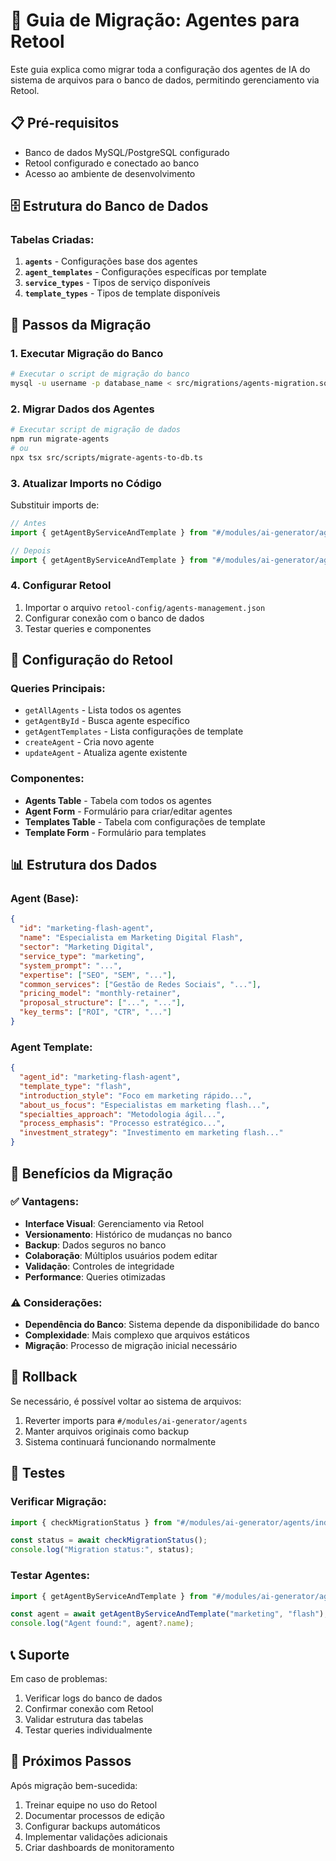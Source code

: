 # 🚀 Guia de Migração: Agentes para Retool

Este guia explica como migrar toda a configuração dos agentes de IA do sistema de arquivos para o banco de dados, permitindo gerenciamento via Retool.

## 📋 Pré-requisitos

- Banco de dados MySQL/PostgreSQL configurado
- Retool configurado e conectado ao banco
- Acesso ao ambiente de desenvolvimento

## 🗄️ Estrutura do Banco de Dados

### Tabelas Criadas:

1. **`agents`** - Configurações base dos agentes
2. **`agent_templates`** - Configurações específicas por template
3. **`service_types`** - Tipos de serviço disponíveis
4. **`template_types`** - Tipos de template disponíveis

## 📝 Passos da Migração

### 1. Executar Migração do Banco

```bash
# Executar o script de migração do banco
mysql -u username -p database_name < src/migrations/agents-migration.sql
```

### 2. Migrar Dados dos Agentes

```bash
# Executar script de migração de dados
npm run migrate-agents
# ou
npx tsx src/scripts/migrate-agents-to-db.ts
```

### 3. Atualizar Imports no Código

Substituir imports de:

```typescript
// Antes
import { getAgentByServiceAndTemplate } from "#/modules/ai-generator/agents";

// Depois
import { getAgentByServiceAndTemplate } from "#/modules/ai-generator/agents/index-database";
```

### 4. Configurar Retool

1. Importar o arquivo `retool-config/agents-management.json`
2. Configurar conexão com o banco de dados
3. Testar queries e componentes

## 🔧 Configuração do Retool

### Queries Principais:

- `getAllAgents` - Lista todos os agentes
- `getAgentById` - Busca agente específico
- `getAgentTemplates` - Lista configurações de template
- `createAgent` - Cria novo agente
- `updateAgent` - Atualiza agente existente

### Componentes:

- **Agents Table** - Tabela com todos os agentes
- **Agent Form** - Formulário para criar/editar agentes
- **Templates Table** - Tabela com configurações de template
- **Template Form** - Formulário para templates

## 📊 Estrutura dos Dados

### Agent (Base):

```json
{
  "id": "marketing-flash-agent",
  "name": "Especialista em Marketing Digital Flash",
  "sector": "Marketing Digital",
  "service_type": "marketing",
  "system_prompt": "...",
  "expertise": ["SEO", "SEM", "..."],
  "common_services": ["Gestão de Redes Sociais", "..."],
  "pricing_model": "monthly-retainer",
  "proposal_structure": ["...", "..."],
  "key_terms": ["ROI", "CTR", "..."]
}
```

### Agent Template:

```json
{
  "agent_id": "marketing-flash-agent",
  "template_type": "flash",
  "introduction_style": "Foco em marketing rápido...",
  "about_us_focus": "Especialistas em marketing flash...",
  "specialties_approach": "Metodologia ágil...",
  "process_emphasis": "Processo estratégico...",
  "investment_strategy": "Investimento em marketing flash..."
}
```

## 🎯 Benefícios da Migração

### ✅ Vantagens:

- **Interface Visual**: Gerenciamento via Retool
- **Versionamento**: Histórico de mudanças no banco
- **Backup**: Dados seguros no banco
- **Colaboração**: Múltiplos usuários podem editar
- **Validação**: Controles de integridade
- **Performance**: Queries otimizadas

### ⚠️ Considerações:

- **Dependência do Banco**: Sistema depende da disponibilidade do banco
- **Complexidade**: Mais complexo que arquivos estáticos
- **Migração**: Processo de migração inicial necessário

## 🔄 Rollback

Se necessário, é possível voltar ao sistema de arquivos:

1. Reverter imports para `#/modules/ai-generator/agents`
2. Manter arquivos originais como backup
3. Sistema continuará funcionando normalmente

## 🧪 Testes

### Verificar Migração:

```typescript
import { checkMigrationStatus } from "#/modules/ai-generator/agents/index-database";

const status = await checkMigrationStatus();
console.log("Migration status:", status);
```

### Testar Agentes:

```typescript
import { getAgentByServiceAndTemplate } from "#/modules/ai-generator/agents/index-database";

const agent = await getAgentByServiceAndTemplate("marketing", "flash");
console.log("Agent found:", agent?.name);
```

## 📞 Suporte

Em caso de problemas:

1. Verificar logs do banco de dados
2. Confirmar conexão com Retool
3. Validar estrutura das tabelas
4. Testar queries individualmente

## 🎉 Próximos Passos

Após migração bem-sucedida:

1. Treinar equipe no uso do Retool
2. Documentar processos de edição
3. Configurar backups automáticos
4. Implementar validações adicionais
5. Criar dashboards de monitoramento
